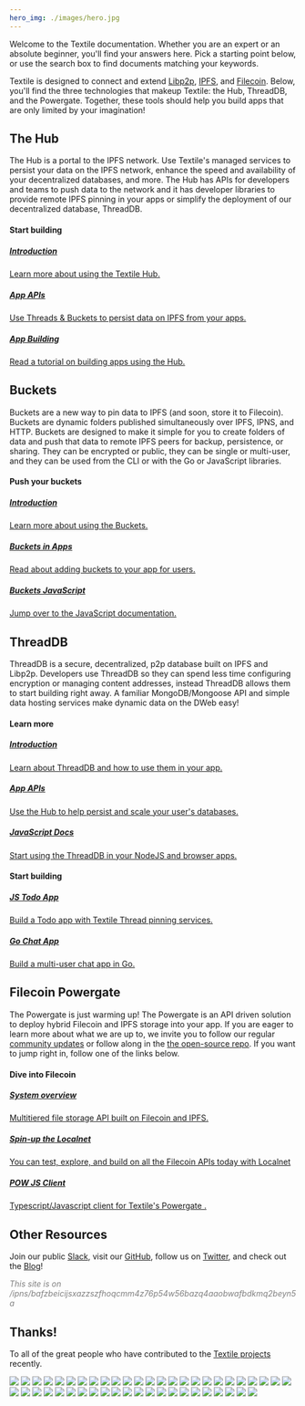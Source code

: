 ```yaml
---
hero_img: ./images/hero.jpg
---
```


Welcome to the Textile documentation. Whether you are an expert or an absolute beginner, you'll find your answers here. Pick a starting point below, or use the search box to find documents matching your keywords.

Textile is designed to connect and extend [Libp2p](https://libp2p.io), [IPFS](https://ipfs.io), and [Filecoin](https://filecoin.io). Below, you'll find the three technologies that makeup Textile: the Hub, ThreadDB, and the Powergate. Together, these tools should help you build apps that are only limited by your imagination!

## The Hub

The Hub is a portal to the IPFS network. Use Textile's managed services to persist your data on the IPFS network, enhance the speed and availability of your decentralized databases, and more. The Hub has APIs for developers and teams to push data to the network and it has developer libraries to provide remote IPFS pinning in your apps or simplify the deployment of our decentralized database, ThreadDB.

#### Start building

<div class="txtl-options">
  <a href="./hub/" class="box">
    <h5>Introduction</h5>
    <p>Learn more about using the Textile Hub.</p>
  </a>
  <span class="box-space"> </span>
  <a href="./hub/app-apis" class="box">
    <h5>App APIs</h5>
    <p>Use Threads & Buckets to persist data on IPFS from your apps.</p>
  </a>
  <span class="box-space"> </span>
  <a href="./tutorials/hub/web-app/" class="box">
    <h5>App Building</h5>
    <p>Read a tutorial on building apps using the Hub.</p>
  </a>
</div>

## Buckets

Buckets are a new way to pin data to IPFS (and soon, store it to Filecoin). Buckets are dynamic folders published simultaneously over IPFS, IPNS, and HTTP. Buckets are designed to make it simple for you to create folders of data and push that data to remote IPFS peers for backup, persistence, or sharing. They can be encrypted or public, they can be single or multi-user, and they can be used from the CLI or with the Go or JavaScript libraries.

#### Push your buckets

<div class="txtl-options">
  <a href="./buckets/" class="box">
    <h5>Introduction</h5>
    <p>Learn more about using the Buckets.</p>
  </a>
  <span class="box-space"> </span>
  <a href="./tutorials/hub/user-buckets/" class="box">
    <h5>Buckets in Apps</h5>
    <p>Read about adding buckets to your app for users.</p>
  </a>
  <span class="box-space"> </span>
  <a href="https://textileio.github.io/js-hub/docs/hub.buckets" target="_blank" class="box">
    <h5>Buckets JavaScript</h5>
    <p>Jump over to the JavaScript documentation.</p>
  </a>
</div>

## ThreadDB

ThreadDB is a secure, decentralized, p2p database built on IPFS and Libp2p. Developers use ThreadDB so they can spend less time configuring encryption or managing content addresses, instead ThreadDB allows them to start building right away. A familiar MongoDB/Mongoose API and simple data hosting services make dynamic data on the DWeb easy!

#### Learn more

<div class="txtl-options">
  <a href="./threads/" class="box">
    <h5>Introduction</h5>
    <p>Learn about ThreadDB and how to use them in your app.</p>
  </a>
  <span class="box-space"> </span>
  <a href="./hub/app-apis" class="box">
    <h5>App APIs</h5>
    <p>Use the Hub to help persist and scale your user's databases.</p>
  </a>
  <span class="box-space"> </span>
  <a href="https://textileio.github.io/js-threads/" target="_blank" class="box">
    <h5>JavaScript Docs</h5>
    <p>Start using the ThreadDB in your NodeJS and browser apps.</p>
  </a>
</div>

#### Start building

<div class="txtl-options">
  <a href="https://github.com/textileio/js-todo-demo#threads-todo-demo" target="_blank" class="box">
    <h5>JS Todo App</h5>
    <p>Build a Todo app with Textile Thread pinning services.</p>
  </a>
  <span class="box-space"> </span>
  <a href="https://github.com/textileio/go-threads/tree/master/examples/chat" target="_blank" class="box">
    <h5>Go Chat App</h5>
    <p>Build a multi-user chat app in Go.</p>
  </a>
  <span class="box-space"> </span>
  <span class="box-fill">
  </span>
</div>

## Filecoin Powergate

The Powergate is just warming up! The Powergate is an API driven solution to deploy hybrid Filecoin and IPFS storage into your app. If you are eager to learn more about what we are up to, we invite you to follow our regular [community updates](https://blog.textile.io/tag/filecoin) or follow along in the [the open-source repo](https://github.com/textileio/powergate). If you want to jump right in, follow one of the links below.

#### Dive into Filecoin

<div class="txtl-options">
  <a href="https://github.com/textileio/powergate/" class="box">
    <h5>System overview</h5>
    <p>Multitiered file storage API built on Filecoin and IPFS.</p>
  </a>
  <span class="box-space"> </span>
  <a href="./powergate/localnet" class="box">
    <h5>Spin-up the Localnet</h5>
    <p>You can test, explore, and build on all the Filecoin APIs today with Localnet</p>
  </a>
  <span class="box-space"> </span>
  <a href="https://textileio.github.io/js-powergate-client/" class="box" target="_blank">
    <h5>POW JS Client</h5>
    <p>Typescript/Javascript client for Textile's Powergate .</p>
  </a>
</div>


## Other Resources

Join our public [Slack](https://slack.textile.io), visit our [GitHub](https://github.com/textileio), follow us on [Twitter](https://twitter.com/textileio), and check out the [Blog](https://blog.textile.io/)!


<i>
<a href="https://bafzbeicijsxazzszfhoqcmm4z76p54w56bazq4aaobwafbdkmq2beyn5ai.ipns.hub.textile.io/" target="_blank" style="text-decoration:none;color:grey">This site is on /ipns/bafzbeicijsxazzszfhoqcmm4z76p54w56bazq4aaobwafbdkmq2beyn5a</a>
</i>

## Thanks!

To all of the great people who have contributed to the [Textile projects](https://github.com/textileio) recently.

<div class='txtl-community'>
  <a href='https://github.com/100ideas' target='_blank' class='txtl-member'><img src='https://avatars0.githubusercontent.com/u/57006?v=4'/></a>
  <a href='https://github.com/524119574' target='_blank' class='txtl-member'><img src='https://avatars3.githubusercontent.com/u/9982417?v=4'/></a>
  <a href='https://github.com/ArseniiPetrovich' target='_blank' class='txtl-member'><img src='https://avatars0.githubusercontent.com/u/23522179?v=4'/></a>
  <a href='https://github.com/Gozala' target='_blank' class='txtl-member'><img src='https://avatars1.githubusercontent.com/u/21236?v=4'/></a>
  <a href='https://github.com/Jewcub' target='_blank' class='txtl-member'><img src='https://avatars3.githubusercontent.com/u/52448067?v=4'/></a>
  <a href='https://github.com/JustMaier' target='_blank' class='txtl-member'><img src='https://avatars2.githubusercontent.com/u/607609?v=4'/></a>
  <a href='https://github.com/Schwartz10' target='_blank' class='txtl-member'><img src='https://avatars1.githubusercontent.com/u/12353734?v=4'/></a>
  <a href='https://github.com/ShishKabab' target='_blank' class='txtl-member'><img src='https://avatars2.githubusercontent.com/u/477149?v=4'/></a>
  <a href='https://github.com/Tbaut' target='_blank' class='txtl-member'><img src='https://avatars2.githubusercontent.com/u/33178835?v=4'/></a>
  <a href='https://github.com/TeNNoX' target='_blank' class='txtl-member'><img src='https://avatars1.githubusercontent.com/u/2084639?v=4'/></a>
  <a href='https://github.com/abour' target='_blank' class='txtl-member'><img src='https://avatars2.githubusercontent.com/u/1284598?v=4'/></a>
  <a href='https://github.com/adgitate1' target='_blank' class='txtl-member'><img src='https://avatars2.githubusercontent.com/u/8494994?v=4'/></a>
  <a href='https://github.com/alzinging' target='_blank' class='txtl-member'><img src='https://avatars0.githubusercontent.com/u/46663325?v=4'/></a>
  <a href='https://github.com/andrewxhill' target='_blank' class='txtl-member'><img src='https://avatars2.githubusercontent.com/u/370259?v=4'/></a>
  <a href='https://github.com/asutula' target='_blank' class='txtl-member'><img src='https://avatars3.githubusercontent.com/u/528969?v=4'/></a>
  <a href='https://github.com/bafu' target='_blank' class='txtl-member'><img src='https://avatars2.githubusercontent.com/u/292790?v=4'/></a>
  <a href='https://github.com/balupton' target='_blank' class='txtl-member'><img src='https://avatars1.githubusercontent.com/u/61148?v=4'/></a>
  <a href='https://github.com/burdiyan' target='_blank' class='txtl-member'><img src='https://avatars0.githubusercontent.com/u/1793789?v=4'/></a>
  <a href='https://github.com/carsonfarmer' target='_blank' class='txtl-member'><img src='https://avatars3.githubusercontent.com/u/1220613?v=4'/></a>
  <a href='https://github.com/cchrs' target='_blank' class='txtl-member'><img src='https://avatars2.githubusercontent.com/u/32277322?v=4'/></a>
  <a href='https://github.com/codynhat' target='_blank' class='txtl-member'><img src='https://avatars3.githubusercontent.com/u/6885592?v=4'/></a>
  <a href='https://github.com/dpetranek' target='_blank' class='txtl-member'><img src='https://avatars1.githubusercontent.com/u/2993946?v=4'/></a>
  <a href='https://github.com/eightysteele' target='_blank' class='txtl-member'><img src='https://avatars0.githubusercontent.com/u/462255?v=4'/></a>
  <a href='https://github.com/emclab' target='_blank' class='txtl-member'><img src='https://avatars3.githubusercontent.com/u/946013?v=4'/></a>
  <a href='https://github.com/flyskywhy' target='_blank' class='txtl-member'><img src='https://avatars2.githubusercontent.com/u/1439846?v=4'/></a>
  <a href='https://github.com/hacdias' target='_blank' class='txtl-member'><img src='https://avatars2.githubusercontent.com/u/5447088?v=4'/></a>
  <a href='https://github.com/jorishermans' target='_blank' class='txtl-member'><img src='https://avatars3.githubusercontent.com/u/184018?v=4'/></a>
  <a href='https://github.com/jsign' target='_blank' class='txtl-member'><img src='https://avatars3.githubusercontent.com/u/6136245?v=4'/></a>
  <a href='https://github.com/jsonsivar' target='_blank' class='txtl-member'><img src='https://avatars0.githubusercontent.com/u/18757934?v=4'/></a>
  <a href='https://github.com/kanej' target='_blank' class='txtl-member'><img src='https://avatars0.githubusercontent.com/u/24030?v=4'/></a>
  <a href='https://github.com/kaustavha' target='_blank' class='txtl-member'><img src='https://avatars0.githubusercontent.com/u/3248143?v=4'/></a>
  <a href='https://github.com/novocodev' target='_blank' class='txtl-member'><img src='https://avatars0.githubusercontent.com/u/16430708?v=4'/></a>
  <a href='https://github.com/pcowgill' target='_blank' class='txtl-member'><img src='https://avatars3.githubusercontent.com/u/2731712?v=4'/></a>
  <a href='https://github.com/phibar' target='_blank' class='txtl-member'><img src='https://avatars1.githubusercontent.com/u/9037246?v=4'/></a>
  <a href='https://github.com/requilence' target='_blank' class='txtl-member'><img src='https://avatars2.githubusercontent.com/u/1025231?v=4'/></a>
  <a href='https://github.com/sanderpick' target='_blank' class='txtl-member'><img src='https://avatars0.githubusercontent.com/u/361000?v=4'/></a>
  <a href='https://github.com/shoce' target='_blank' class='txtl-member'><img src='https://avatars0.githubusercontent.com/u/261885?v=4'/></a>
  <a href='https://github.com/tatecarson' target='_blank' class='txtl-member'><img src='https://avatars1.githubusercontent.com/u/12865394?v=4'/></a>
  <a href='https://github.com/thasmin' target='_blank' class='txtl-member'><img src='https://avatars2.githubusercontent.com/u/198015?v=4'/></a>
  <a href='https://github.com/theefer' target='_blank' class='txtl-member'><img src='https://avatars2.githubusercontent.com/u/36964?v=4'/></a>
  <a href='https://github.com/ukstv' target='_blank' class='txtl-member'><img src='https://avatars1.githubusercontent.com/u/193527?v=4'/></a>
  <a href='https://github.com/undercase' target='_blank' class='txtl-member'><img src='https://avatars1.githubusercontent.com/u/2547706?v=4'/></a>
  <a href='https://github.com/vasa-develop' target='_blank' class='txtl-member'><img src='https://avatars2.githubusercontent.com/u/28847087?v=4'/></a>
  <a href='https://github.com/viddo' target='_blank' class='txtl-member'><img src='https://avatars3.githubusercontent.com/u/978461?v=4'/></a>
  <a href='https://github.com/warren-bank' target='_blank' class='txtl-member'><img src='https://avatars2.githubusercontent.com/u/6810270?v=4'/></a>
  <a href='https://github.com/winwisely99' target='_blank' class='txtl-member'><img src='https://avatars2.githubusercontent.com/u/56028033?v=4'/></a>
  <a href='https://github.com/yoannmtr' target='_blank' class='txtl-member'><img src='https://avatars0.githubusercontent.com/u/1032577?v=4'/></a>
</div>

<br>
